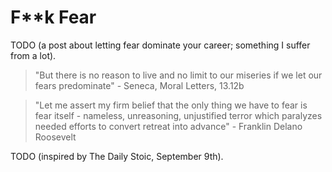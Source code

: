 # F**k Fear
TODO (a post about letting fear dominate your career; something I suffer from a lot).

> "But there is no reason to live and no limit to our miseries if we let our fears predominate" - Seneca, Moral Letters, 13.12b

> "Let me assert my firm belief that the only thing we have to fear is fear itself - nameless, unreasoning, unjustified terror which paralyzes needed efforts to convert retreat into advance" - Franklin Delano Roosevelt

TODO (inspired by The Daily Stoic, September 9th).